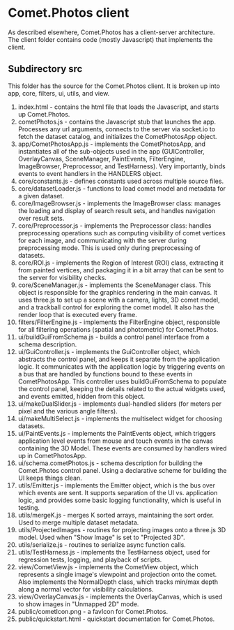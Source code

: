 # Comet.Photos client 

As described elsewhere, Comet.Photos has a client-server architecture. The client folder contains code (mostly Javascript) that implements the client.

## Subdirectory src

This folder has the source for the Comet.Photos client. It is broken up into app, core, filters, ui, utils, and view. 

1. index.html - contains the html file that loads the Javascript, and starts up Comet.Photos.
2. cometPhotos.js - contains the Javascript stub that launches the app. Processes any url arguments, connects to the server via socket.io to fetch the dataset catalog, and initializes the CometPhotosApp object.
3. app/CometPhotosApp.js - implements the CometPhotosApp, and instantiates all of the sub-objects used in the app (GUIController, OverlayCanvas, SceneManager, PaintEvents, FilterEngine, ImageBrowser, Preprocessor, and TestHarness). Very importantly, binds events to event handlers in the HANDLERS object.
4. core/constants.js - defines constants used across multiple source files.
5. core/datasetLoader.js - functions to load comet model and metadata for a given dataset.
6. core/ImageBrowser.js - implements the ImageBrowser class: manages the loading and display of search result sets, and handles navigation over result sets.
7. core/Preprocessor.js - implements the Preprocessor class: handles preprocessing operations such as computing visibility of comet vertices for each image, and communicating with the server during preprocessing mode. This is used only during preprocessing of datasets.
8. core/ROI.js - implements the Region of Interest (ROI) class, extracting it from painted vertices, and packaging it in a bit array that can be sent to the server for visibility checks.
9. core/SceneManager.js - implements the SceneManager class. This object is responsible for the graphics rendering in the main canvas. It uses three.js to set up a scene with a camera, lights, 3D comet model, and a trackball control for exploring the comet model. It also has the render loop that is executed every frame.
10. filters/FilterEngine.js - implements the FilterEngine object, responsible for all filtering operations (spatial and photometric) for Comet.Photos.
11. ui/buildGuiFromSchema.js - builds a control panel interface from a schema description.
12. ui/GuiController.js - implements the GuiController object, which abstracts the control panel, and keeps it separate from the application logic. It communicates with the application logic by triggering events on a bus that are handled by functions bound to these events in CometPhotosApp. This controller uses buildGuiFromSchema to populate the control panel, keeping the details related to the actual widgets used, and events emitted, hidden from  this object.
13. ui/makeDualSlider.js - implements dual-handled sliders (for meters per pixel and the various angle filters).
14. ui/makeMultiSelect.js - implements the multiselect widget for choosing datasets.
15. ui/PaintEvents.js - implements the PaintEvents object, which triggers application level events from mouse and touch events in the canvas containing the 3D Model. These events are consumed by handlers wired up in CometPhotosApp.
16. ui/schema.cometPhotos.js - schema description for building the Comet.Photos control panel. Using a declarative scheme for building the UI keeps things clean.
17. utils/Emitter.js - implements the Emitter object, which is the bus over which events are sent. It supports separation of the UI vs. application logic, and provides some basic logging functionality, which is useful in testing.
18. utils/mergeK.js - merges K sorted arrays, maintaining the sort order. Used to merge multiple dataset metadata.
19. utils/ProjectedImages - routines for projecting images onto a three.js 3D model. Used when "Show Image" is set to "Projected 3D".
20. utils/serialize.js - routines to serialize async function calls.
21. utils/TestHarness.js - implements the TestHarness object, used for regression tests, logging, and playback of scripts.
22. view/CometView.js - implements the CometView object, which represents a single image's viewpoint and projection onto the comet. Also implements the NormalDepth class, which tracks min/max depth along a normal vector for visibility calculations.
23. view/OverlayCanvas.js - implements the OverlayCanvas, which is used to show images in "Unmapped 2D" mode.
24. public/cometIcon.png - a favIcon for Comet.Photos.
25. public/quickstart.html - quickstart documentation for Comet.Photos.
